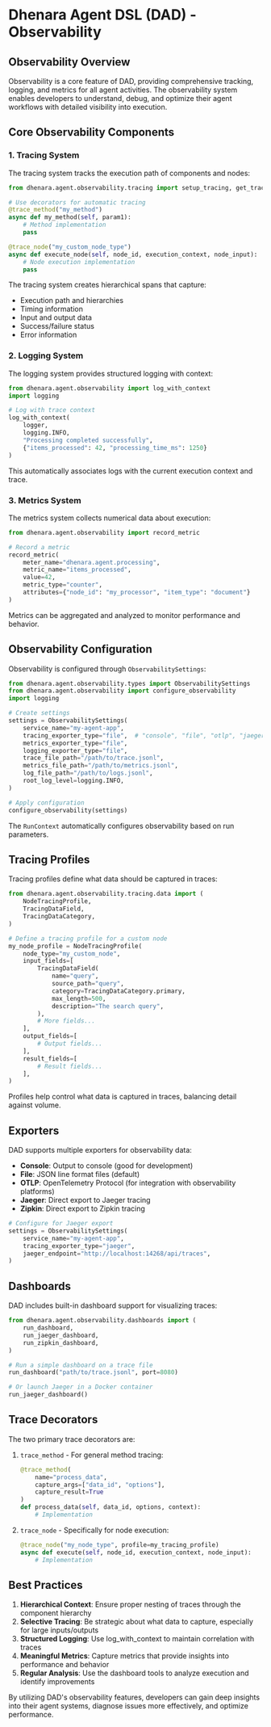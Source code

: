 # Dhenara Agent DSL (DAD) - Observability

## Observability Overview

Observability is a core feature of DAD, providing comprehensive tracking, logging, and metrics for all agent activities. The observability system enables developers to understand, debug, and optimize their agent workflows with detailed visibility into execution.

## Core Observability Components

### 1. Tracing System

The tracing system tracks the execution path of components and nodes:

```python
from dhenara.agent.observability.tracing import setup_tracing, get_tracer, trace_method, trace_node

# Use decorators for automatic tracing
@trace_method("my_method")
async def my_method(self, param1):
    # Method implementation
    pass

@trace_node("my_custom_node_type")
async def execute_node(self, node_id, execution_context, node_input):
    # Node execution implementation
    pass
```

The tracing system creates hierarchical spans that capture:
- Execution path and hierarchies
- Timing information
- Input and output data
- Success/failure status
- Error information

### 2. Logging System

The logging system provides structured logging with context:

```python
from dhenara.agent.observability import log_with_context
import logging

# Log with trace context
log_with_context(
    logger,
    logging.INFO,
    "Processing completed successfully",
    {"items_processed": 42, "processing_time_ms": 1250}
)
```

This automatically associates logs with the current execution context and trace.

### 3. Metrics System

The metrics system collects numerical data about execution:

```python
from dhenara.agent.observability import record_metric

# Record a metric
record_metric(
    meter_name="dhenara.agent.processing",
    metric_name="items_processed",
    value=42,
    metric_type="counter",
    attributes={"node_id": "my_processor", "item_type": "document"}
)
```

Metrics can be aggregated and analyzed to monitor performance and behavior.

## Observability Configuration

Observability is configured through `ObservabilitySettings`:

```python
from dhenara.agent.observability.types import ObservabilitySettings
from dhenara.agent.observability import configure_observability
import logging

# Create settings
settings = ObservabilitySettings(
    service_name="my-agent-app",
    tracing_exporter_type="file",  # "console", "file", "otlp", "jaeger", "zipkin"
    metrics_exporter_type="file",
    logging_exporter_type="file",
    trace_file_path="/path/to/trace.jsonl",
    metrics_file_path="/path/to/metrics.jsonl",
    log_file_path="/path/to/logs.jsonl",
    root_log_level=logging.INFO,
)

# Apply configuration
configure_observability(settings)
```

The `RunContext` automatically configures observability based on run parameters.

## Tracing Profiles

Tracing profiles define what data should be captured in traces:

```python
from dhenara.agent.observability.tracing.data import (
    NodeTracingProfile,
    TracingDataField,
    TracingDataCategory,
)

# Define a tracing profile for a custom node
my_node_profile = NodeTracingProfile(
    node_type="my_custom_node",
    input_fields=[
        TracingDataField(
            name="query",
            source_path="query",
            category=TracingDataCategory.primary,
            max_length=500,
            description="The search query",
        ),
        # More fields...
    ],
    output_fields=[
        # Output fields...
    ],
    result_fields=[
        # Result fields...
    ],
)
```

Profiles help control what data is captured in traces, balancing detail against volume.

## Exporters

DAD supports multiple exporters for observability data:

- **Console**: Output to console (good for development)
- **File**: JSON line format files (default)
- **OTLP**: OpenTelemetry Protocol (for integration with observability platforms)
- **Jaeger**: Direct export to Jaeger tracing
- **Zipkin**: Direct export to Zipkin tracing

```python
# Configure for Jaeger export
settings = ObservabilitySettings(
    service_name="my-agent-app",
    tracing_exporter_type="jaeger",
    jaeger_endpoint="http://localhost:14268/api/traces",
)
```

## Dashboards

DAD includes built-in dashboard support for visualizing traces:

```python
from dhenara.agent.observability.dashboards import (
    run_dashboard,
    run_jaeger_dashboard,
    run_zipkin_dashboard,
)

# Run a simple dashboard on a trace file
run_dashboard("path/to/trace.jsonl", port=8080)

# Or launch Jaeger in a Docker container
run_jaeger_dashboard()
```

## Trace Decorators

The two primary trace decorators are:

1. `trace_method` - For general method tracing:
   ```python
   @trace_method(
       name="process_data",
       capture_args=["data_id", "options"],
       capture_result=True
   )
   def process_data(self, data_id, options, context):
       # Implementation
   ```

2. `trace_node` - Specifically for node execution:
   ```python
   @trace_node("my_node_type", profile=my_tracing_profile)
   async def execute(self, node_id, execution_context, node_input):
       # Implementation
   ```

## Best Practices

1. **Hierarchical Context**: Ensure proper nesting of traces through the component hierarchy
2. **Selective Tracing**: Be strategic about what data to capture, especially for large inputs/outputs
3. **Structured Logging**: Use log_with_context to maintain correlation with traces
4. **Meaningful Metrics**: Capture metrics that provide insights into performance and behavior
5. **Regular Analysis**: Use the dashboard tools to analyze execution and identify improvements

By utilizing DAD's observability features, developers can gain deep insights into their agent systems, diagnose issues more effectively, and optimize performance.

